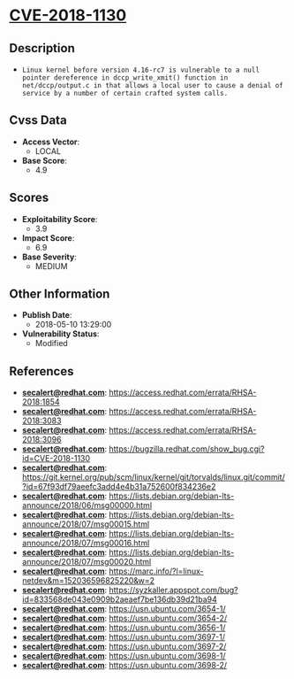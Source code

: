 
# [CVE-2018-1130](https://cve.mitre.org/cgi-bin/cvename.cgi?name=CVE-2018-1130)

## Description

- `Linux kernel before version 4.16-rc7 is vulnerable to a null pointer dereference in dccp_write_xmit() function in net/dccp/output.c in that allows a local user to cause a denial of service by a number of certain crafted system calls.`

## Cvss Data

- **Access Vector**:
  - LOCAL
- **Base Score**:
  - 4.9

## Scores

- **Exploitability Score**:
  - 3.9
- **Impact Score**:
  - 6.9
- **Base Severity**:
  - MEDIUM

## Other Information

- **Publish Date**:
  - 2018-05-10 13:29:00
- **Vulnerability Status**:
  - Modified

## References

- **secalert@redhat.com**: https://access.redhat.com/errata/RHSA-2018:1854
- **secalert@redhat.com**: https://access.redhat.com/errata/RHSA-2018:3083
- **secalert@redhat.com**: https://access.redhat.com/errata/RHSA-2018:3096
- **secalert@redhat.com**: https://bugzilla.redhat.com/show_bug.cgi?id=CVE-2018-1130
- **secalert@redhat.com**: https://git.kernel.org/pub/scm/linux/kernel/git/torvalds/linux.git/commit/?id=67f93df79aeefc3add4e4b31a752600f834236e2
- **secalert@redhat.com**: https://lists.debian.org/debian-lts-announce/2018/06/msg00000.html
- **secalert@redhat.com**: https://lists.debian.org/debian-lts-announce/2018/07/msg00015.html
- **secalert@redhat.com**: https://lists.debian.org/debian-lts-announce/2018/07/msg00016.html
- **secalert@redhat.com**: https://lists.debian.org/debian-lts-announce/2018/07/msg00020.html
- **secalert@redhat.com**: https://marc.info/?l=linux-netdev&m=152036596825220&w=2
- **secalert@redhat.com**: https://syzkaller.appspot.com/bug?id=833568de043e0909b2aeaef7be136db39d21ba94
- **secalert@redhat.com**: https://usn.ubuntu.com/3654-1/
- **secalert@redhat.com**: https://usn.ubuntu.com/3654-2/
- **secalert@redhat.com**: https://usn.ubuntu.com/3656-1/
- **secalert@redhat.com**: https://usn.ubuntu.com/3697-1/
- **secalert@redhat.com**: https://usn.ubuntu.com/3697-2/
- **secalert@redhat.com**: https://usn.ubuntu.com/3698-1/
- **secalert@redhat.com**: https://usn.ubuntu.com/3698-2/
